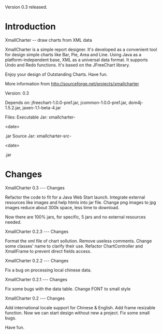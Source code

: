 Version 0.3 released.

# Introduction #

XmallCharter  -- draw charts from XML data


XmallCharter is a simple report designer.
It's developed as a convenient tool for design simple charts like Bar, Pie, Area and Line.
Using Java as a platform-independent base, XML as a universal data format.
It supports Undo and Redo functions. It's based on the JFreeChart library.

Enjoy your design of Outstanding Charts.
Have fun.

More information from http://sourceforge.net/projects/xmallcharter

Version: 0.3

Depends on: jfreechart-1.0.0-pre1.jar, jcommon-1.0.0-pre1.jar, dom4j-1.5.2.jar, jaxen-1.1-beta-4.jar

Files:
Executable Jar: xmallcharter-

&lt;date&gt;

.jar
Source Jar: xmallcharter-src-

&lt;date&gt;

.jar


# Changes #

XmallCharter 0.3 --- Changes

Refactor the code to fit for a Java Web Start launch.
Integrate external resources like images and help htmls into jar file.
Change png images to jpg images reduce about 300k space, less time to download.

Now there are 100% jars, for specific, 5 jars and no external resources needed.

XmallCharter 0.2.3 --- Changes

Format the xml file of chart sollution.
Remove useless comments.
Change some classes' name to clarify their use.
Refactor ChartController and XmallFrame to prevent direct fields access.

XmallCharter 0.2.2 --- Changes

Fix a bug on processing local chinese data.

XmallCharter 0.2.1 --- Changes

Fix some bugs with the data table.
Change FONT to small style

XmallCharter 0.2 --- Changes


Add international locale support for Chinese & English.
Add frame resizable function.
Now we can start design without new a project.
Fix some small bugs.

Have fun.